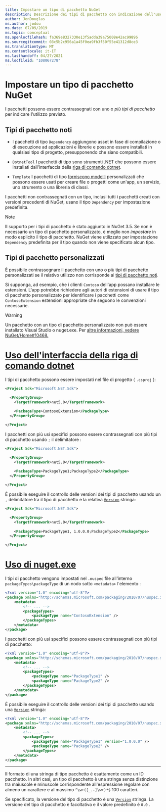 ```yaml
---
title: Impostare un tipo di pacchetto NuGet
description: Descrizione dei tipi di pacchetto con indicazione dell'uso previsto.
author: JonDouglas
ms.author: jodou
ms.date: 07/09/2019
ms.topic: conceptual
ms.openlocfilehash: fa369e8327330e13f5adda39a75008e42ac99896
ms.sourcegitcommit: 08c5b2c956a1a45f0ea9fb3f50f55e41312d8ce3
ms.translationtype: MT
ms.contentlocale: it-IT
ms.lasthandoff: 04/27/2021
ms.locfileid: "108067278"
---
```

# <a name="set-a-nuget-package-type"></a>Impostare un tipo di pacchetto NuGet

I pacchetti possono essere contrassegnati con uno o *più tipi di pacchetto* per indicare l'utilizzo previsto.

## <a name="known-package-types"></a>Tipi di pacchetto noti

- I pacchetti di tipo `Dependency` aggiungono asset in fase di compilazione o di esecuzione ad applicazioni e librerie e possono essere installati in qualsiasi tipo di progetto, presupponendo che siano compatibili.

- `DotnetTool` I pacchetti di tipo sono strumenti .NET che possono essere installati dall'interfaccia della [riga di comando dotnet](/dotnet/articles/core/tools/index).

- `Template` I pacchetti di tipo [forniscono modelli](/dotnet/core/tools/custom-templates) personalizzati che possono essere usati per creare file o progetti come un'app, un servizio, uno strumento o una libreria di classi.

I pacchetti non contrassegnati con un tipo, inclusi tutti i pacchetti creati con versioni precedenti di NuGet, usano il tipo `Dependency` per impostazione predefinita.

> [!NOTE]
> Il supporto per i tipi di pacchetto è stato aggiunto in NuGet 3.5.
> Se non è necessario un tipo di pacchetto personalizzato, è meglio non *impostare* in modo esplicito il tipo di pacchetto.
> NuGet viene utilizzato per impostazione `Dependency` predefinita per il tipo quando non viene specificato alcun tipo.

## <a name="custom-package-types"></a>Tipi di pacchetto personalizzati

È possibile contrassegnare il pacchetto con uno o più tipi di pacchetto personalizzati se il relativo utilizzo non corrisponde ai [tipi di pacchetto noti](#known-package-types).

Si supponga, ad esempio, che i clienti `Contoso` dell'app possano installare le estensioni. L'app potrebbe richiedere agli autori di estensioni di usare il tipo di pacchetto personalizzato per identificare i pacchetti come `ContosoExtension` estensioni appropriate che seguono le convenzioni necessarie.

> [!WARNING]
> Un pacchetto con un tipo di pacchetto personalizzato non può essere installato Visual Studio o nuget.exe. Per [altre informazioni, vedere NuGet/Home#10468.](https://github.com/NuGet/Home/issues/10468)

# <a name="using-dotnet-cli"></a>[Uso dell'interfaccia della riga di comando dotnet](#tab/dotnet)

I tipi di pacchetto possono essere impostati nel file di progetto ( `.csproj` ):

```xml
<Project Sdk="Microsoft.NET.Sdk">

  <PropertyGroup>
    <TargetFramework>net5.0</TargetFramework>
    
    <PackageType>ContosoExtension</PackageType>
  </PropertyGroup>

</Project>
```

I pacchetti con più usi specifici possono essere contrassegnati con più tipi di pacchetto usando `;` il delimitatore :

```xml
<Project Sdk="Microsoft.NET.Sdk">

  <PropertyGroup>
    <TargetFramework>net5.0</TargetFramework>
    
    <PackageType>PackageType1;PackageType2</PackageType>
  </PropertyGroup>

</Project>
```

È possibile eseguire il controllo delle versioni dei tipi di pacchetto usando un `,` delimitatore tra il tipo di pacchetto e la relativa [`Version`](/dotnet/api/system.version) stringa:

```xml
<Project Sdk="Microsoft.NET.Sdk">

  <PropertyGroup>
    <TargetFramework>net5.0</TargetFramework>
    
    <PackageType>PackageType1, 1.0.0.0;PackageType2</PackageType>
  </PropertyGroup>

</Project>
```

# <a name="using-nugetexe"></a>[Uso di nuget.exe](#tab/nugetexe)

I tipi di pacchetto vengono impostati nel `.nuspec` file all'interno `packageTypes\packageType` di un nodo sotto `<metadata>` l'elemento :

```xml
<?xml version="1.0" encoding="utf-8"?>
<package xmlns="http://schemas.microsoft.com/packaging/2010/07/nuspec.xsd">
    <metadata>
        <!-- ... -->
        <packageTypes>
            <packageType name="ContosoExtension" />
        </packageTypes>
    </metadata>
</package>
```

I pacchetti con più usi specifici possono essere contrassegnati con più tipi di pacchetto:

```xml
<?xml version="1.0" encoding="utf-8"?>
<package xmlns="http://schemas.microsoft.com/packaging/2010/07/nuspec.xsd">
    <metadata>
        <!-- ... -->
        <packageTypes>
            <packageType name="PackageType1" />
            <packageType name="PackageType2" />
        </packageTypes>
    </metadata>
</package>
```

È possibile eseguire il controllo delle versioni dei tipi di pacchetto usando una [`Version`](/dotnet/api/system.version) stringa:

```xml
<?xml version="1.0" encoding="utf-8"?>
<package xmlns="http://schemas.microsoft.com/packaging/2010/07/nuspec.xsd">
    <metadata>
        <!-- ... -->
        <packageTypes>
            <packageType name="PackageType1" version="1.0.0.0" />
            <packageType name="PackageType2" />
        </packageTypes>
    </metadata>
</package>
```

---

Il formato di una stringa di tipo pacchetto è esattamente come un ID pacchetto. In altri casi, un tipo di pacchetto è una stringa senza distinzione tra maiuscole e minuscole corrispondente all'espressione regolare con almeno un carattere e al massimo `^\w+([_.-]\w+)*$` 100 caratteri.

Se specificato, la versione del tipo di pacchetto è una [`Version`](/dotnet/api/system.version) stringa. La versione del tipo di pacchetto è facoltativa e il valore predefinito è `0.0` .
